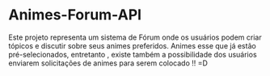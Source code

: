 # Animes-Forum-API

Este projeto representa um sistema de Fórum onde os usuários podem criar tópicos e discutir sobre seus animes preferidos.
Animes esse que já estão pré-selecionados, entretanto , existe também a possibilidade dos usuários enviarem solicitações de animes para serem colocado !! =D

